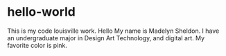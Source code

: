 # hello-world
This is my code louisville work. 
Hello My name is Madelyn Sheldon.
I have an undergraduate major in Design Art Technology, and digital art. 
My favorite color is pink. 
